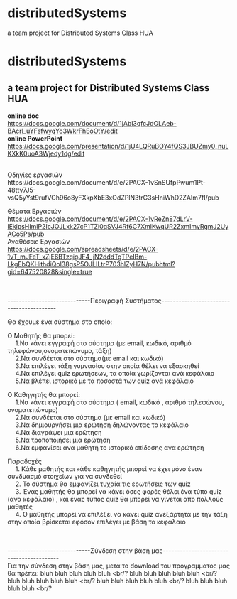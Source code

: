 # distributedSystems
a team project for Distributed Systems Class HUA
# distributedSystems
a team project for Distributed Systems Class HUA
-----------------------------------------------------------------------
 
**online doc**<br /> https://docs.google.com/document/d/1jAbl3qfcJdOLAeb-BAcrI_uYFsfwyqYo3WkrFhEoOtY/edit
<br />**online PowerPoint**<br /> https://docs.google.com/presentation/d/1jU4LQRuBOY4fQS3JBUZmy0_nuLKXkK0uoA3Wjedy1dg/edit

<br />
Οδηγίες εργασιών
<br />
https://docs.google.com/document/d/e/2PACX-1vSnSUfpPwum1Pt-48ttv7J5-vsQ5yYst9rufVGh96o8yFXkpXbE3xOdZPlN3trG3sHniWhD2ZAIm7fI/pub
<br />

Θέματα Εργασιών
<br />
https://docs.google.com/document/d/e/2PACX-1vReZn87dLrV-lEkipsHImlP2IcJOJLxk27cP1TZi0qSVJ4Rf6C7XmlKwqUR2ZxmImyRgmJ2UyACo5Ps/pub
<br />
Αναθέσεις Εργασιών<br />
https://docs.google.com/spreadsheets/d/e/2PACX-1vT_mJFeT_xZjE6BTzqigJF4_jN2dddTgTPeIBm-LkgEbQKHithdiQol38gsP5OJLILtrP703hlZyH7N/pubhtml?gid=647520828&single=true

<br /><br />
-----------------------------Περιγραφή Συστήματος-----------------------------------------

Θα έχουμε ένα σύστημα στο οποίο:

Ο Μαθητής θα μπορεί:<br />
   &emsp; 1.Να κάνει εγγραφή στο σύστημα (με email, κωδικό, αριθμό τηλεφώνου,ονοματεπώνυμο, τάξη) <br />
   &emsp; 2.Να συνδέεται στο σύστημα(με email και κωδικό)<br />
   &emsp; 3.Να επιλέγει τάξη γυμνασίου στην οποία θέλει να εξασκηθεί <br />
   &emsp; 4.Να επιλέγει quiz ερωτήσεων, τα οποία χωρίζονται ανά κεφάλαιο <br />
   &emsp; 5.Να βλέπει ιστορικό με τα ποσοστά των quiz ανά κεφάλαιο <br />


Ο Καθηγητής θα μπορεί:<br />
   &emsp; 1.Να κάνει εγγραφή στο σύστημα ( email, κωδικό , αριθμό τηλεφώνου, ονοματεπώνυμο) <br />
   &emsp; 2.Να συνδέεται στο σύστημα (με email και κωδικό) <br />
   &emsp; 3.Να δημιουργήσει μια ερώτηση δηλώνοντας το κεφάλαιο <br />
   &emsp; 4.Να διαγράψει μια ερώτηση <br/>
   &emsp; 5.Να τροποποιήσει μια ερώτηση <br/>
   &emsp; 6.Να εμφανίσει ανα μαθητή το ιστορικό επίδοσης ανα ερώτηση <br /> 



Παραδοχές<br />
&emsp; 1. Κάθε μαθητής και κάθε καθηγητής μπορεί να έχει μόνο έναν συνδυασμό στοιχείων για να συνδεθεί<br />
&emsp; 2. Το σύστημα θα εμφανίζει τυχαία τις ερωτήσεις των quiz <br />
&emsp; 3. Ένας μαθητής θα μπορεί να κάνει όσες φορές θέλει ένα τύπο quiz (ανα κεφάλαιο) , και ένας τύπος quiz θα μπορεί να γίνεται απο πολλούς μαθητές<br />
&emsp; 4. Ο μαθητής μπορεί να επιλέξει να κάνει quiz ανεξάρτητα με την τάξη στην οποία βρίσκεται εφόσον επιλέγει με βάση το κεφάλαιο<br />


<br /><br />
-----------------------------Σύνδεση στην βάση μας-----------------------------------------<br />
Για την σύνδεση στην βάση μας, μετα το download του προγραμματος μας θα πρέπει:
bluh bluh bluh bluh bluh <br/?
bluh bluh bluh bluh bluh <br/?
bluh bluh bluh bluh bluh <br/?
bluh bluh bluh bluh bluh <br/?
bluh bluh bluh bluh bluh <br/?

